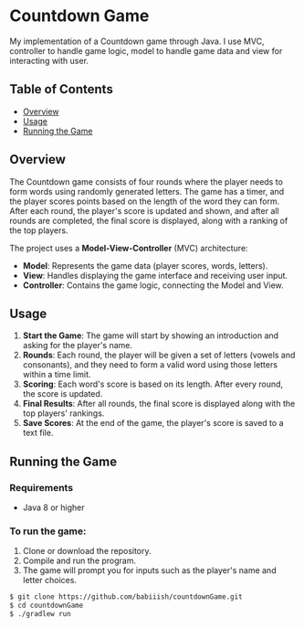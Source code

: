# Countdown Game
My implementation of a Countdown game through Java. I use MVC, controller to handle game logic, model to handle game data and view for interacting with user.

## Table of Contents
- [Overview](#overview)
- [Usage](#usage)
- [Running the Game](#running-the-game)

## Overview

The Countdown game consists of four rounds where the player needs to form words using randomly generated letters. 
The game has a timer, and the player scores points based on the length of the word they can form. 
After each round, the player's score is updated and shown, and after all rounds are completed, the final score is displayed, 
along with a ranking of the top players.

The project uses a **Model-View-Controller** (MVC) architecture:
- **Model**: Represents the game data (player scores, words, letters).
- **View**: Handles displaying the game interface and receiving user input.
- **Controller**: Contains the game logic, connecting the Model and View.

## Usage

1. **Start the Game**: The game will start by showing an introduction and asking for the player's name.
2. **Rounds**: Each round, the player will be given a set of letters (vowels and consonants), and they need to form a valid word using those letters within a time limit.
3. **Scoring**: Each word's score is based on its length. After every round, the score is updated.
4. **Final Results**: After all rounds, the final score is displayed along with the top players' rankings.
5. **Save Scores**: At the end of the game, the player's score is saved to a text file.

## Running the Game

### Requirements
- Java 8 or higher

### To run the game:
1. Clone or download the repository.
2. Compile and run the program.
3. The game will prompt you for inputs such as the player's name and letter choices.

```bash
$ git clone https://github.com/babiiish/countdownGame.git
$ cd countdownGame
$ ./gradlew run
```


